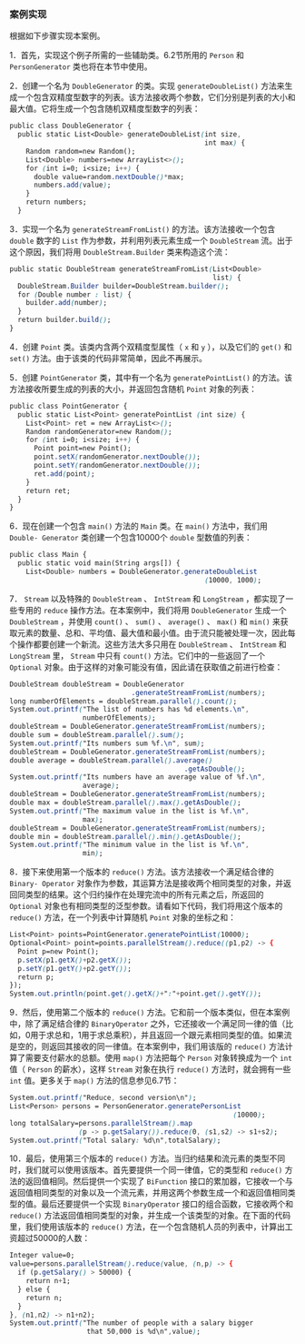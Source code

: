 ### 案例实现

根据如下步骤实现本案例。

1．首先，实现这个例子所需的一些辅助类。6.2节所用的 `Person` 和 `PersonGenerator` 类也将在本节中使用。

2．创建一个名为 `DoubleGenerator` 的类。实现 `generateDoubleList()` 方法来生成一个包含双精度型数字的列表。该方法接收两个参数，它们分别是列表的大小和最大值。它将生成一个包含随机双精度型数字的列表：

```css
public class DoubleGenerator {
  public static List<Double> generateDoubleList(int size,
                                                int max) {
    Random random=new Random();
    List<Double> numbers=new ArrayList<>();
    for (int i=0; i<size; i++) {
      double value=random.nextDouble()*max;
      numbers.add(value);
    }
    return numbers;
  }
```

3．实现一个名为 `generateStreamFromList()` 的方法。该方法接收一个包含 `double` 数字的 `List` 作为参数，并利用列表元素生成一个 `DoubleStream` 流。出于这个原因，我们将用 `DoubleStream.Builder` 类来构造这个流：

```css
public static DoubleStream generateStreamFromList(List<Double>
                                                  list) {
  DoubleStream.Builder builder=DoubleStream.builder();
  for (Double number : list) {
    builder.add(number);
  }
  return builder.build();
}
```

4．创建 `Point` 类。该类内含两个双精度型属性（ `x` 和 `y` ），以及它们的 `get()` 和 `set()` 方法。由于该类的代码非常简单，因此不再展示。

5．创建 `PointGenerator` 类，其中有一个名为 `generatePointList()` 的方法。该方法接收所要生成的列表的大小，并返回包含随机 `Point` 对象的列表：

```css
public class PointGenerator {
  public static List<Point> generatePointList (int size) {
    List<Point> ret = new ArrayList<>();
    Random randomGenerator=new Random();
    for (int i=0; i<size; i++) {
      Point point=new Point();
      point.setX(randomGenerator.nextDouble());
      point.setY(randomGenerator.nextDouble());
      ret.add(point);
    }
    return ret;
  }
}
```

6．现在创建一个包含 `main()` 方法的 `Main` 类。在 `main()` 方法中，我们用 `Double- Generator` 类创建一个包含10000个 `double` 型数值的列表：

```css
public class Main {
  public static void main(String args[]) {
    List<Double> numbers = DoubleGenerator.generateDoubleList
                                                (10000, 1000);
```

7． `Stream` 以及特殊的 `DoubleStream` 、 `IntStream` 和 `LongStream` ，都实现了一些专用的 `reduce` 操作方法。在本案例中，我们将用 `DoubleGenerator` 生成一个 `DoubleStream` ，并使用 `count()` 、 `sum()` 、 `average()` 、 `max()` 和 `min()` 来获取元素的数量、总和、平均值、最大值和最小值。由于流只能被处理一次，因此每个操作都要创建一个新流。这些方法大多只用在 `DoubleStream` 、 `IntStream` 和 `LongStream` 里， `Stream` 中只有 `count()` 方法。它们中的一些返回了一个 `Optional` 对象。由于这样的对象可能没有值，因此请在获取值之前进行检查：

```css
DoubleStream doubleStream = DoubleGenerator
                              .generateStreamFromList(numbers);
long numberOfElements = doubleStream.parallel().count();
System.out.printf("The list of numbers has %d elements.\n",
                  numberOfElements);
doubleStream = DoubleGenerator.generateStreamFromList(numbers);
double sum = doubleStream.parallel().sum();
System.out.printf("Its numbers sum %f.\n", sum);
doubleStream = DoubleGenerator.generateStreamFromList(numbers);
double average = doubleStream.parallel().average()
                                           .getAsDouble();
System.out.printf("Its numbers have an average value of %f.\n",
                  average);
doubleStream = DoubleGenerator.generateStreamFromList(numbers);
double max = doubleStream.parallel().max().getAsDouble();
System.out.printf("The maximum value in the list is %f.\n",
                  max);
doubleStream = DoubleGenerator.generateStreamFromList(numbers);
double min = doubleStream.parallel().min().getAsDouble();
System.out.printf("The minimum value in the list is %f.\n",
                  min);
```

8．接下来使用第一个版本的 `reduce()` 方法。该方法接收一个满足结合律的 `Binary- Operator` 对象作为参数，其运算方法是接收两个相同类型的对象，并返回同类型的结果。这个归约操作在处理完流中的所有元素之后，所返回的 `Optional` 对象也有相同类型的泛型参数。请看如下代码，我们将用这个版本的 `reduce()` 方法，在一个列表中计算随机 `Point` 对象的坐标之和：

```css
List<Point> points=PointGenerator.generatePointList(10000);
Optional<Point> point=points.parallelStream().reduce((p1,p2) -> {
  Point p=new Point();
  p.setX(p1.getX()+p2.getX()); 
  p.setY(p1.getY()+p2.getY());
  return p;
});
System.out.println(point.get().getX()+":"+point.get().getY());
```

9．然后，使用第二个版本的 `reduce()` 方法。它和前一个版本类似，但在本案例中，除了满足结合律的 `BinaryOperator` 之外，它还接收一个满足同一律的值（比如，0用于求总和，1用于求总乘积），并且返回一个跟元素相同类型的值。如果流是空的，则返回其接收的同一律值。在本案例中，我们用该版的 `reduce()` 方法计算了需要支付薪水的总额。使用 `map()` 方法把每个 `Person` 对象转换成为一个 `int` 值（ `Person` 的薪水），这样 `Stream` 对象在执行 `reduce()` 方法时，就会拥有一些 `int` 值。更多关于 `map()` 方法的信息参见6.7节：

```css
System.out.printf("Reduce, second version\n");
List<Person> persons = PersonGenerator.generatePersonList
                                                       (10000);
long totalSalary=persons.parallelStream().map
                 (p -> p.getSalary()).reduce(0, (s1,s2) -> s1+s2);
System.out.printf("Total salary: %d\n",totalSalary);
```

10．最后，使用第三个版本的 `reduce()` 方法。当归约结果和流元素的类型不同时，我们就可以使用该版本。首先要提供一个同一律值，它的类型和 `reduce()` 方法的返回值相同。然后提供一个实现了 `BiFunction` 接口的累加器，它接收一个与返回值相同类型的对象以及一个流元素，并用这两个参数生成一个和返回值相同类型的值。最后还要提供一个实现 `BinaryOperator` 接口的组合函数，它接收两个和 `reduce()` 方法返回值相同类型的对象，并生成一个该类型的对象。在下面的代码里，我们使用该版本的 `reduce()` 方法，在一个包含随机人员的列表中，计算出工资超过50000的人数：

```css
Integer value=0;
value=persons.parallelStream().reduce(value, (n,p) -> {
  if (p.getSalary() > 50000) {
    return n+1;
  } else {
    return n;
  }
}, (n1,n2) -> n1+n2);
System.out.printf("The number of people with a salary bigger
                   that 50,000 is %d\n",value);
```

